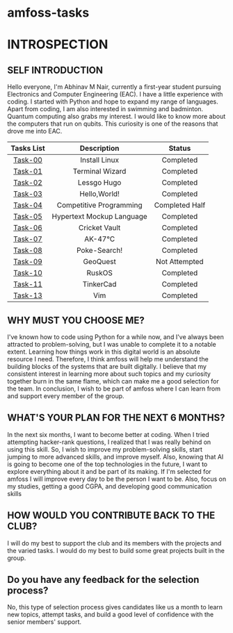 # amfoss-tasks

# INTROSPECTION
## SELF INTRODUCTION 
Hello everyone, I'm Abhinav M Nair, currently a first-year student pursuing Electronics and Computer Engineering (EAC).
I have a little experience with coding. I started with Python and hope to expand my range of languages. 
Apart from coding, I am also interested in swimming and badminton. 
Quantum computing also grabs my interest. I would like to know more about the computers that run on qubits. This curiosity is one of the reasons that drove me into EAC.

| Tasks List                                                                 | Description                 | Status              |
|:-------------:                                                             |:---------------------------:|:--------------:     |
| [Task-00](https://github.com/AbhinavRudra/amfoss-tasks/tree/master/Task-00)  | Install Linux               | Completed           |
| [Task-01](https://github.com/AbhinavRudra/amfoss-tasks/tree/master/Task-01)  | Terminal Wizard             | Completed           |
| [Task-02](https://github.com/AbhinavRudra/amfoss-tasks/tree/master/Task-02)  | Lessgo Hugo                 | Completed           |
| [Task-03](https://github.com/AbhinavRudra/amfoss-tasks/tree/master/Task-03)  | Hello,World!                | Completed           |
| [Task-04](https://github.com/AbhinavRudra/amfoss-tasks/tree/master/Task-08)  | Competitive Programming     | Completed Half      |
| [Task-05](https://github.com/AbhinavRudra/amfoss-tasks/tree/master/Task-05)  | Hypertext Mockup Language   | Completed           |
| [Task-06](https://github.com/AbhinavRudra/amfoss-tasks/tree/master/Task-06)  | Cricket Vault               | Completed           |
| [Task-07](https://github.com/AbhinavRudra/amfoss-tasks/tree/master/Task-07)  | AK-47℃                     | Completed           |
| [Task-08](https://github.com/AbhinavRudra/amfoss-tasks/tree/master/Task-08)  | Poke-Search!                | Completed           |
| [Task-09](https://github.com/AbhinavRudra/amfoss-tasks/tree/master/Task-09)  | GeoQuest                    | Not Attempted       |
| [Task-10](https://github.com/AbhinavRudra/amfoss-tasks/tree/master/Task-10)  | RuskOS                      | Completed           |
| [Task-11](https://github.com/AbhinavRudra/amfoss-tasks/tree/master/Task-11)  | TinkerCad                   | Completed           |
| [Task-13](https://github.com/AbhinavRudra/amfoss-tasks/tree/master/Task-13)  | Vim                         | Completed           |


## WHY MUST YOU CHOOSE ME?
I've known how to code using Python for a while now, and I've always been attracted to problem-solving, but I was unable to complete it to a notable extent.
Learning how things work in this digital world is an absolute resource I need. Therefore, I think amfoss will help me understand the building blocks of the systems that are built digitally. I believe that my consistent interest in learning more about such topics and my curiosity together burn in the same flame, which can make me a good selection for the team.
In conclusion, I wish to be part of amfoss where I can learn from and support every member of the group.

## WHAT'S YOUR PLAN FOR THE NEXT 6 MONTHS?
In the next six months, I want to become better at coding. When I tried attempting hacker-rank questions, I realized that I was really behind on using this skill.
So, I wish to improve my problem-solving skills, start jumping to more advanced skills, and improve myself. Also, knowing that AI is going to become one of the top technologies in the future, I want to explore everything about it and be part of its making.
If I'm selected for amfoss I will improve every day to be the person I want to be. Also, focus on my studies, getting a good CGPA, and developing good communication skills

## HOW WOULD YOU CONTRIBUTE BACK TO THE CLUB?
I will do my best to support the club and its members with the projects and the varied tasks.
I would do my best to build some great projects built in the group.

## Do you have any feedback for the selection process?
No, this type of selection process gives candidates like us a month to learn new topics, attempt tasks, and build a good level of confidence with the senior members' support.

